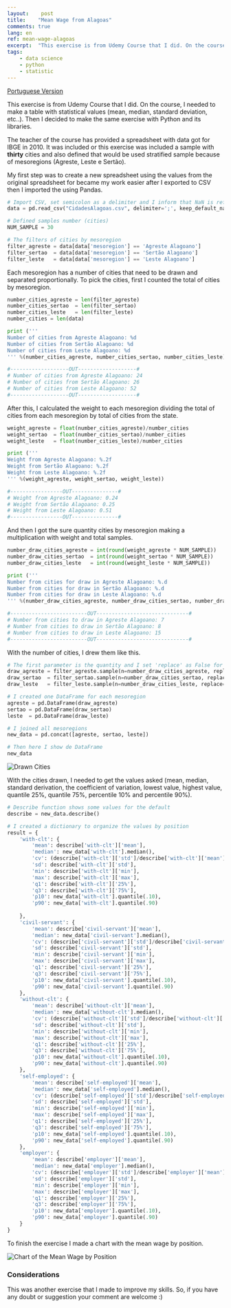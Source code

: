 ```yaml
---
layout:    post
title:    "Mean Wage from Alagoas"
comments: true
lang: en
ref: mean-wage-alagoas
excerpt:  "This exercise is from Udemy Course that I did. On the course, I needed to made a table with statistical values (mean, median, standard deviation, etc..). Then I decided to make the same exercise with Python and its libraries"
tags:
    - data science
    - python
    - statistic
---
```


[Portuguese Version]({{site.url}}/br/2019/03/23/media-salarial-alagoas.html)

This exercise is from Udemy Course that I did. On the course, I needed to make a table with statistical values (mean, median, standard deviation, etc..). Then I decided to make the same exercise with Python and its libraries.

The teacher of the course has provided a spreadsheet with data got for IBGE in 2010. It was included or this exercise was included a sample with **thirty** cities and also defined that would be used stratified sample because of mesoregions (Agreste, Leste e Sertão).

My first step was to create a new spreadsheet using the values from the original spreadsheet for became my work easier after I exported to CSV then I imported the using Pandas.

```python
# Import CSV, set semicolon as a delimiter and I inform that NaN is referring to null values
data = pd.read_csv("CidadesAlagoas.csv", delimiter=';', keep_default_na=False, na_values=['NaN'])

# Defined samples number (cities)
NUM_SAMPLE = 30

# The filters of cities by mesoregion
filter_agreste = data[data['mesoregion'] == 'Agreste Alagoano']
filter_sertao  = data[data['mesoregion'] == 'Sertão Alagoano']
filter_leste   = data[data['mesoregion'] == 'Leste Alagoano']
```
Each mesoregion has a number of cities that need to be drawn and separated proportionally. To pick the cities, first I counted the total of cities by mesoregion.

```python
number_cities_agreste = len(filter_agreste)
number_cities_sertao  = len(filter_sertao)
number_cities_leste   = len(filter_leste)
number_cities = len(data)

print ('''
Number of cities from Agreste Alagoano: %d
Number of cities from Sertão Alagoano: %d
Number of cities from Leste Alagoano: %d
''' %(number_cities_agreste, number_cities_sertao, number_cities_leste))

#-------------------OUT-------------------#
# Number of cities from Agreste Alagoano: 24
# Number of cities from Sertão Alagoano: 26
# Number of cities from Leste Alagoano: 52
#-------------------OUT-------------------#
```

After this, I calculated the weight to each mesoregion dividing the total of cities from each mesoregion by total of cities from the state.

```python
weight_agreste = float(number_cities_agreste)/number_cities
weight_sertao  = float(number_cities_sertao)/number_cities
weight_leste   = float(number_cities_leste)/number_cities

print ('''
Weight from Agreste Alagoano: %.2f
Weight from Sertão Alagoano: %.2f
Weight from Leste Alagoano: %.2f
''' %(weight_agreste, weight_sertao, weight_leste))

#-----------------OUT---------------#
# Weight from Agreste Alagoano: 0.24
# Weight from Sertão Alagoano: 0.25
# Weight from Leste Alagoano: 0.51
#-----------------OUT---------------#
```

And then I got the sure quantity cities by mesoregion making a multiplication with weight and total samples.

```python
number_draw_cities_agreste = int(round(weight_agreste * NUM_SAMPLE))
number_draw_cities_sertao  = int(round(weight_sertao * NUM_SAMPLE))
number_draw_cities_leste   = int(round(weight_leste * NUM_SAMPLE))

print ('''
Number from cities for draw in Agreste Alagoano: %.d
Number from cities for draw in Sertão Alagoano: %.d
Number from cities for draw in Leste Alagoano: %.d
''' %(number_draw_cities_agreste, number_draw_cities_sertao, number_draw_cities_leste))

#-------------------------OUT------------------------------#
# Number from cities to draw in Agreste Alagoano: 7
# Number from cities to draw in Sertão Alagoano: 8
# Number from cities to draw in Leste Alagoano: 15
#-------------------------OUT------------------------------#
```

With the number of cities, I drew them like this.

```python
# The first parameter is the quantity and I set 'replace' as False for do not repeat
draw_agreste = filter_agreste.sample(n=number_draw_cities_agreste, replace=False)
draw_sertao  = filter_sertao.sample(n=number_draw_cities_sertao, replace=False)
draw_leste   = filter_leste.sample(n=number_draw_cities_leste, replace=False)

# I created one DataFrame for each mesoregion
agreste = pd.DataFrame(draw_agreste)
sertao = pd.DataFrame(draw_sertao)
leste  = pd.DataFrame(draw_leste)

# I joined all mesoregions
new_data = pd.concat([agreste, sertao, leste])

# Then here I show de DataFrame
new_data
```

![Drawn Cities]({{site.url}}/images/2019-03-23/drawn_cities.png)

With the cities drawn, I needed to get the values asked (mean, median, standard derivation, the coefficient of variation, lowest value, highest value, quantile 25%, quantile 75%, percentile 10% and percentile 90%).

```python
# Describe function shows some values for the default
describe = new_data.describe()

# I created a dictionary to organize the values by position
result = {
    'with-clt': {
        'mean': describe['with-clt']['mean'],
        'median': new_data['with-clt'].median(),
        'cv': (describe['with-clt']['std']/describe['with-clt']['mean'])*100,
        'sd': describe['with-clt']['std'],
        'min': describe['with-clt']['min'],
        'max': describe['with-clt']['max'],
        'q1': describe['with-clt']['25%'],
        'q3': describe['with-clt']['75%'],
        'p10': new_data['with-clt'].quantile(.10),
        'p90': new_data['with-clt'].quantile(.90)
        
    },
    'civil-servant': {
        'mean': describe['civil-servant']['mean'],
        'median': new_data['civil-servant'].median(),
        'cv': (describe['civil-servant']['std']/describe['civil-servant']['mean'])*100,
        'sd': describe['civil-servant']['std'],
        'min': describe['civil-servant']['min'],
        'max': describe['civil-servant']['max'],
        'q1': describe['civil-servant']['25%'],
        'q3': describe['civil-servant']['75%'],
        'p10': new_data['civil-servant'].quantile(.10),
        'p90': new_data['civil-servant'].quantile(.90)
    },
    'without-clt': {
        'mean': describe['without-clt']['mean'],
        'median': new_data['without-clt'].median(),
        'cv': (describe['without-clt']['std']/describe['without-clt']['mean'])*100,
        'sd': describe['without-clt']['std'],
        'min': describe['without-clt']['min'],
        'max': describe['without-clt']['max'],
        'q1': describe['without-clt']['25%'],
        'q3': describe['without-clt']['75%'],
        'p10': new_data['without-clt'].quantile(.10),
        'p90': new_data['without-clt'].quantile(.90)
    },
    'self-employed': {
        'mean': describe['self-employed']['mean'],
        'median': new_data['self-employed'].median(),
        'cv': (describe['self-employed']['std']/describe['self-employed']['mean'])*100,
        'sd': describe['self-employed']['std'],
        'min': describe['self-employed']['min'],
        'max': describe['self-employed']['max'],
        'q1': describe['self-employed']['25%'],
        'q3': describe['self-employed']['75%'],
        'p10': new_data['self-employed'].quantile(.10),
        'p90': new_data['self-employed'].quantile(.90)
    },
    'employer': {
        'mean': describe['employer']['mean'],
        'median': new_data['employer'].median(),
        'cv': (describe['employer']['std']/describe['employer']['mean'])*100,
        'sd': describe['employer']['std'],
        'min': describe['employer']['min'],
        'max': describe['employer']['max'],
        'q1': describe['employer']['25%'],
        'q3': describe['employer']['75%'],
        'p10': new_data['employer'].quantile(.10),
        'p90': new_data['employer'].quantile(.90)
    }
}
```

To finish the exercise I made a chart with the mean wage by position. 

![Chart of the Mean Wage by Position]({{site.url}}/images/2019-03-23/chart_position.png)

### Considerations

This was another exercise that I made to improve my skills. So, if you have any doubt or suggestion your comment are welcome :)


